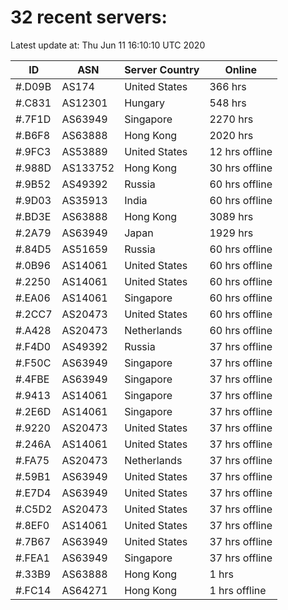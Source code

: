 # 32 recent servers:

Latest update at: Thu Jun 11 16:10:10 UTC 2020

| ID | ASN | Server Country | Online |
| -- | --- | -------------- | ------ |
| #.D09B | AS174 | United States | 366 hrs |
| #.C831 | AS12301 | Hungary | 548 hrs |
| #.7F1D | AS63949 | Singapore | 2270 hrs |
| #.B6F8 | AS63888 | Hong Kong | 2020 hrs |
| #.9FC3 | AS53889 | United States | 12 hrs offline |
| #.988D | AS133752 | Hong Kong | 30 hrs offline |
| #.9B52 | AS49392 | Russia | 60 hrs offline |
| #.9D03 | AS35913 | India | 60 hrs offline |
| #.BD3E | AS63888 | Hong Kong | 3089 hrs |
| #.2A79 | AS63949 | Japan | 1929 hrs |
| #.84D5 | AS51659 | Russia | 60 hrs offline |
| #.0B96 | AS14061 | United States | 60 hrs offline |
| #.2250 | AS14061 | United States | 60 hrs offline |
| #.EA06 | AS14061 | Singapore | 60 hrs offline |
| #.2CC7 | AS20473 | United States | 60 hrs offline |
| #.A428 | AS20473 | Netherlands | 60 hrs offline |
| #.F4D0 | AS49392 | Russia | 37 hrs offline |
| #.F50C | AS63949 | Singapore | 37 hrs offline |
| #.4FBE | AS63949 | Singapore | 37 hrs offline |
| #.9413 | AS14061 | Singapore | 37 hrs offline |
| #.2E6D | AS14061 | Singapore | 37 hrs offline |
| #.9220 | AS20473 | United States | 37 hrs offline |
| #.246A | AS14061 | United States | 37 hrs offline |
| #.FA75 | AS20473 | Netherlands | 37 hrs offline |
| #.59B1 | AS63949 | United States | 37 hrs offline |
| #.E7D4 | AS63949 | United States | 37 hrs offline |
| #.C5D2 | AS20473 | United States | 37 hrs offline |
| #.8EF0 | AS14061 | United States | 37 hrs offline |
| #.7B67 | AS63949 | United States | 37 hrs offline |
| #.FEA1 | AS63949 | Singapore | 37 hrs offline |
| #.33B9 | AS63888 | Hong Kong | 1 hrs |
| #.FC14 | AS64271 | Hong Kong | 1 hrs offline |

